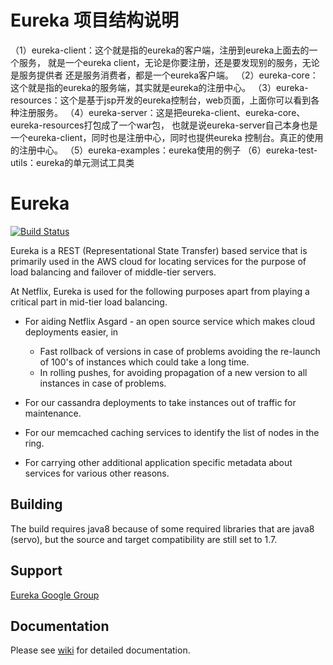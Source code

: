 Eureka 项目结构说明
=====
（1）eureka-client：这个就是指的eureka的客户端，注册到eureka上面去的一个服务，
     就是一个eureka client，无论是你要注册，还是要发现别的服务，无论是服务提供者
     还是服务消费者，都是一个eureka客户端。
（2）eureka-core：这个就是指的eureka的服务端，其实就是eureka的注册中心。
（3）eureka-resources：这个是基于jsp开发的eureka控制台，web页面，上面你可以看到各种注册服务。
（4）eureka-server：这是把eureka-client、eureka-core、eureka-resources打包成了一个war包，
    也就是说eureka-server自己本身也是一个eureka-client，同时也是注册中心，同时也提供eureka
    控制台。真正的使用的注册中心。
（5）eureka-examples：eureka使用的例子
（6）eureka-test-utils：eureka的单元测试工具类

Eureka
=====
[![Build Status](https://travis-ci.org/Netflix/eureka.svg?branch=master)](https://travis-ci.org/Netflix/eureka)

Eureka is a REST (Representational State Transfer) based service that is primarily used in the AWS cloud for locating services for the purpose of load balancing and failover of middle-tier servers.

At Netflix, Eureka is used for the following purposes apart from playing a critical part in mid-tier load balancing.

* For aiding Netflix Asgard - an open source service which makes cloud deployments easier, in  
    + Fast rollback of versions in case of problems avoiding the re-launch of 100's of instances which 
      could take a long time.
    + In rolling pushes, for avoiding propagation of a new version to all instances in case of problems.

* For our cassandra deployments to take instances out of traffic for maintenance.

* For our memcached caching services to identify the list of nodes in the ring.

* For carrying other additional application specific metadata about services for various other reasons.


Building
----------
The build requires java8 because of some required libraries that are java8 (servo), but the source and target compatibility are still set to 1.7.


Support
----------
[Eureka Google Group](https://groups.google.com/forum/?fromgroups#!forum/eureka_netflix)


Documentation
--------------
Please see [wiki](https://github.com/Netflix/eureka/wiki) for detailed documentation.
